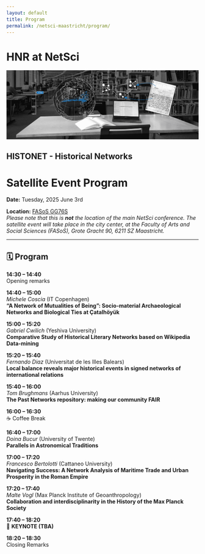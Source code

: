```yaml
---
layout: default
title: Program
permalink: /netsci-maastricht/program/
---
```


# HNR at NetSci

<img src="images/hnr header modern-min.png">

## HISTONET - Historical Networks

# Satellite Event Program  
**Date:** Tuesday, 2025 June 3rd

**Location:** [FASoS GG76S](https://maps.app.goo.gl/NVxXJbJyiwX8PfDGA)  
*Please note that this is **not** the location of the main NetSci conference. The satellite event will take place in the city center, at the Faculty of Arts and Social Sciences (FASoS), Grote Gracht 90, 6211 SZ Maastricht.*

---

## 🗓 Program

**14:30 – 14:40**  
Opening remarks

**14:40 – 15:00**  
*Michele Coscia* (IT Copenhagen)  
**“A Network of Mutualities of Being”: Socio-material Archaeological Networks and Biological Ties at Çatalhöyük**

**15:00 – 15:20**  
*Gabriel Cwilich* (Yeshiva University)  
**Comparative Study of Historical Literary Networks based on Wikipedia Data-mining**

**15:20 – 15:40**  
*Fernando Diaz* (Universitat de les Illes Balears)  
**Local balance reveals major historical events in signed networks of international relations**

**15:40 – 16:00**  
*Tom Brughmans* (Aarhus University)  
**The Past Networks repository: making our community FAIR**

**16:00 – 16:30**  
☕ Coffee Break

**16:40 – 17:00**  
*Doina Bucur* (University of Twente)  
**Parallels in Astronomical Traditions**

**17:00 – 17:20**  
*Francesco Bertolotti* (Cattaneo University)  
**Navigating Success: A Network Analysis of Maritime Trade and Urban Prosperity in the Roman Empire**

**17:20 – 17:40**  
*Malte Vogl* (Max Planck Institute of Geoanthropology)  
**Collaboration and interdisciplinarity in the History of the Max Planck Society**

**17:40 – 18:20**  
🔑 **KEYNOTE (TBA)**

**18:20 – 18:30**  
Closing Remarks


